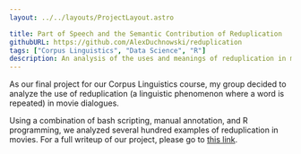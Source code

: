 ```yaml
---
layout: ../../layouts/ProjectLayout.astro

title: Part of Speech and the Semantic Contribution of Reduplication
githubURL: https://github.com/AlexDuchnowski/reduplication
tags: ["Corpus Linguistics", "Data Science", "R"]
description: An analysis of the uses and meanings of reduplication in movie dialogues
---
```


As our final project for our Corpus Linguistics course, my group decided to analyze the use of reduplication (a linguistic phenomenon where a word is repeated) in movie dialogues.

Using a combination of bash scripting, manual annotation, and R programming, we analyzed several hundred examples of reduplication in movies. For a full writeup of our project, please go to <a href="/website/projects/reduplication-writeup">this link</a>.
